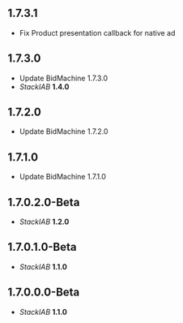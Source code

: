 ## 1.7.3.1

- Fix Product presentation callback for native ad

## 1.7.3.0

- Update BidMachine 1.7.3.0
- *StackIAB* **1.4.0**

## 1.7.2.0

- Update BidMachine 1.7.2.0


## 1.7.1.0

- Update BidMachine 1.7.1.0

## 1.7.0.2.0-Beta

- *StackIAB* **1.2.0**

## 1.7.0.1.0-Beta

- *StackIAB* **1.1.0**

## 1.7.0.0.0-Beta

- *StackIAB* **1.1.0**

